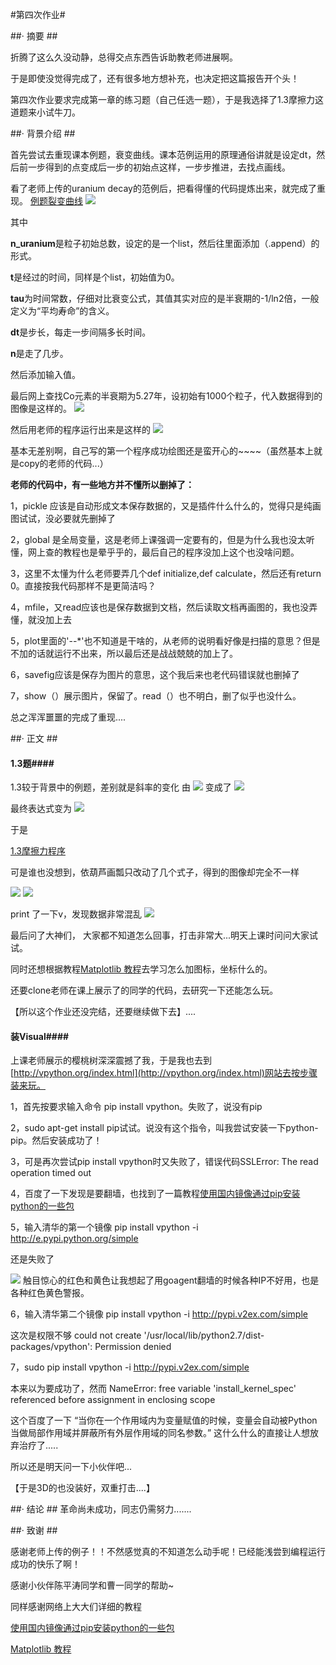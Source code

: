 #第四次作业#

##· 摘要 ##

折腾了这么久没动静，总得交点东西告诉助教老师进展啊。

于是即使没觉得完成了，还有很多地方想补充，也决定把这篇报告开个头！

第四次作业要求完成第一章的练习题（自己任选一题），于是我选择了1.3摩擦力这道题来小试牛刀。

##· 背景介绍 ##

首先尝试去重现课本例题，衰变曲线。课本范例运用的原理通俗讲就是设定dt，然后前一步得到的点变成后一步的初始点这样，一步步推进，去找点画线。

看了老师上传的uranium decay的范例后，把看得懂的代码提炼出来，就完成了重现。
[例题裂变曲线](https://github.com/DesertSunset/computationalphysics_N2013301020088/blob/master/study/git/chapter1/uranium_decay.py)
![](http://i.imgur.com/Tpw1rcO.jpg)

其中

**n_uranium**是粒子初始总数，设定的是一个list，然后往里面添加（.append）的形式。

**t**是经过的时间，同样是个list，初始值为0。

**tau**为时间常数，仔细对比衰变公式，其值其实对应的是半衰期的-1/ln2倍，一般定义为“平均寿命”的含义。

**dt**是步长，每走一步间隔多长时间。

**n**是走了几步。

然后添加输入值。

最后网上查找Co元素的半衰期为5.27年，设初始有1000个粒子，代入数据得到的图像是这样的。
![](http://i.imgur.com/l5AtLms.jpg)


然后用老师的程序运行出来是这样的
![](http://i.imgur.com/euXDAjO.jpg)

基本无差别啊，自己写的第一个程序成功绘图还是蛮开心的~~~~（虽然基本上就是copy的老师的代码...）


**老师的代码中，有一些地方并不懂所以删掉了：**

1，pickle 应该是自动形成文本保存数据的，又是插件什么什么的，觉得只是纯画图试试，没必要就先删掉了

2，global 是全局变量，这是老师上课强调一定要有的，但是为什么我也没太听懂，网上查的教程也是晕乎乎的，最后自己的程序没加上这个也没啥问题。

3，这里不太懂为什么老师要弄几个def initialize,def calculate，然后还有return 0。直接按我代码那样不是更简洁吗？

4，mfile，又read应该也是保存数据到文档，然后读取文档再画图的，我也没弄懂，就没加上去

5，plot里面的'--*'也不知道是干啥的，从老师的说明看好像是扫描的意思？但是不加的话就运行不出来，所以最后还是战战兢兢的加上了。

6，savefig应该是保存为图片的意思，这个我后来也老代码错误就也删掉了

7，show（）展示图片，保留了。read（）也不明白，删了似乎也没什么。

总之浑浑噩噩的完成了重现....


##· 正文 ##
#### 1.3题####
1.3较于背景中的例题，差别就是斜率的变化
由
![](http://i.imgur.com/6wwmBhm.jpg)
变成了
![](http://i.imgur.com/cTLhGZu.jpg)

最终表达式变为
![](http://i.imgur.com/6sj9qBG.jpg)

于是

[1.3摩擦力程序](https://github.com/DesertSunset/computationalphysics_N2013301020088/blob/master/study/git/chapter1/frictional_force.py)


可是谁也没想到，依葫芦画瓢只改动了几个式子，得到的图像却完全不一样

![](http://i.imgur.com/LNl9kHv.jpg)
![](http://i.imgur.com/ej5RT7o.png)

print 了一下v，发现数据非常混乱
![](http://i.imgur.com/tEHkv1J.png)


最后问了大神们， 大家都不知道怎么回事，打击非常大...明天上课时问问大家试试。

同时还想根据教程[Matplotlib 教程](http://ju.outofmemory.cn/entry/92100)去学习怎么加图标，坐标什么的。

还要clone老师在课上展示了的同学的代码，去研究一下还能怎么玩。

【所以这个作业还没完结，还要继续做下去】....


#### 装Visual####
上课老师展示的樱桃树深深震撼了我，于是我也去到[http://vpython.org/index.html](http://vpython.org/index.html)网站去按步骤装来玩。

1，首先按要求输入命令
pip install vpython。失败了，说没有pip

2，sudo apt-get install pip试试。说没有这个指令，叫我尝试安装一下python-pip。然后安装成功了！

3，可是再次尝试pip install vpython时又失败了，错误代码SSLError: The read operation timed out

4，百度了一下发现是要翻墙，也找到了一篇教程[使用国内镜像通过pip安装python的一些包
](http://www.xuebuyuan.com/1157602.html)

5，输入清华的第一个镜像
pip install vpython -i http://e.pypi.python.org/simple

还是失败了

![](http://i.imgur.com/CDckXQP.jpg)
触目惊心的红色和黄色让我想起了用goagent翻墙的时候各种IP不好用，也是各种红色黄色警报。

6，输入清华第二个镜像
pip install vpython -i http://pypi.v2ex.com/simple

这次是权限不够
could not create '/usr/local/lib/python2.7/dist-packages/vpython': Permission denied

7，sudo pip install vpython -i http://pypi.v2ex.com/simple

本来以为要成功了，然而
NameError: free variable 'install_kernel_spec' referenced before assignment in enclosing scope

这个百度了一下
“当你在一个作用域内为变量赋值的时候，变量会自动被Python当做局部作用域并屏蔽所有外层作用域的同名参数。”
这什么什么的直接让人想放弃治疗了.....

所以还是明天问一下小伙伴吧...

【于是3D的也没装好，双重打击....】

##· 结论 ##
革命尚未成功，同志仍需努力.......


##· 致谢 ##

感谢老师上传的例子！！不然感觉真的不知道怎么动手呢！已经能浅尝到编程运行成功的快乐了啊！

感谢小伙伴陈平涛同学和曹一同学的帮助~

同样感谢网络上大大们详细的教程

[使用国内镜像通过pip安装python的一些包](http://www.xuebuyuan.com/1157602.html)

[Matplotlib 教程](http://ju.outofmemory.cn/entry/92100)
